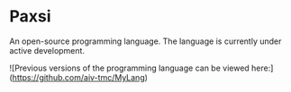 # Paxsi
An open-source programming language. The language is currently under active development.

![Previous versions of the programming language can be viewed here:] (https://github.com/aiv-tmc/MyLang)
